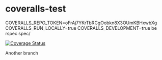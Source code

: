 coveralls-test
==============

COVERALLS_REPO_TOKEN=oFrAj7YKrTbRCgOobkn8X3OUmKBHxwbXg COVERALLS_RUN_LOCALLY=true COVERALLS_DEVELOPMENT=true be rspec spec/

[![Coverage Status](http://localhost:3000/repos/nickmerwin/coveralls-test/badge.png?branch=master)](http://localhost:3000/r/nickmerwin/coveralls-test?branch=master)

Another branch
